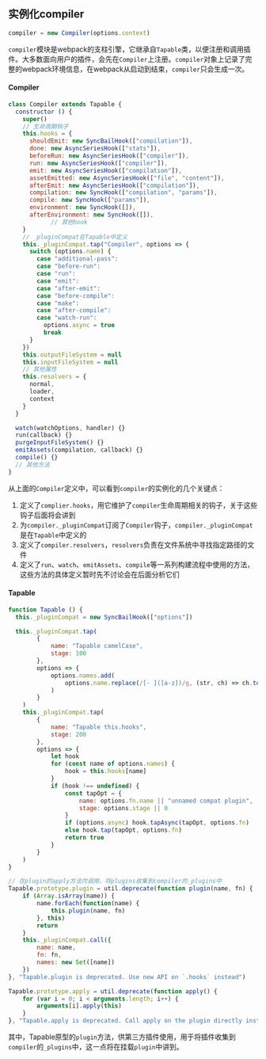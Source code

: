 ## 实例化compiler
```js
compiler = new Compiler(options.context)
```

`compiler`模块是webpack的支柱引擎，它继承自`Tapable`类，以便注册和调用插件。大多数面向用户的插件，会先在`Compiler`上注册。`compiler`对象上记录了完整的webpack环境信息，在webpack从启动到结束，`compiler`只会生成一次。

#### Compiler
```js
class Compiler extends Tapable {
  constructor () {
    super()
    // 生命周期钩子
    this.hooks = {
      shouldEmit: new SyncBailHook(["compilation"]),
      done: new AsyncSeriesHook(["stats"]),
      beforeRun: new AsyncSeriesHook(["compiler"]),
      run: new AsyncSeriesHook(["compiler"]),
      emit: new AsyncSeriesHook(["compilation"]),
      assetEmitted: new AsyncSeriesHook(["file", "content"]),
      afterEmit: new AsyncSeriesHook(["compilation"]),
      compilation: new SyncHook(["compilation", "params"]),
      compile: new SyncHook(["params"]),
      environment: new SyncHook([]),
      afterEnvironment: new SyncHook([]),
			// 其他hook
    }
    // _pluginCompat在Tapable中定义
    this._pluginCompat.tap("Compiler", options => {
      switch (options.name) {
        case "additional-pass":
        case "before-run":
        case "run":
        case "emit":
        case "after-emit":
        case "before-compile":
        case "make":
        case "after-compile":
        case "watch-run":
          options.async = true
          break
      }
    })
    this.outputFileSystem = null
    this.inputFileSystem = null
    // 其他属性
    this.resolvers = {
      normal,
      loader,
      context
    }
  }

  watch(watchOptions, handler) {}
  run(callback) {}
  purgeInputFileSystem() {}
  emitAssets(compilation, callback) {}
  compile() {}
  // 其他方法
}
```

从上面的`Compiler`定义中，可以看到`compiler`的实例化的几个关键点：
1. 定义了`complier.hooks`，用它维护了`compiler`生命周期相关的钩子，关于这些钩子后面将会讲到
2. 为`compiler._pluginCompat`订阅了`Compiler`钩子，`compiler._pluginCompat`是在`Tapable`中定义的
3. 定义了`compiler.resolvers`，`resolvers`负责在文件系统中寻找指定路径的文件
4. 定义了`run`、`watch`、`emitAssets`、`compile`等一系列构建流程中使用的方法，这些方法的具体定义暂时先不讨论会在后面分析它们

#### Tapable
```js
function Tapable () {
  this._pluginCompat = new SyncBailHook(["options"])

  this._pluginCompat.tap(
		{
			name: "Tapable camelCase",
			stage: 100
		},
		options => {
			options.names.add(
				options.name.replace(/[- ]([a-z])/g, (str, ch) => ch.toUpperCase())
			)
		}
	)
	this._pluginCompat.tap(
		{
			name: "Tapable this.hooks",
			stage: 200
		},
		options => {
			let hook
			for (const name of options.names) {
				hook = this.hooks[name]
			}
			if (hook !== undefined) {
				const tapOpt = {
					name: options.fn.name || "unnamed compat plugin",
					stage: options.stage || 0
				}
				if (options.async) hook.tapAsync(tapOpt, options.fn)
				else hook.tap(tapOpt, options.fn)
				return true
			}
		}
	)
}

// 在plugin的apply方法内调用，将plugins收集到compiler的_plugins中
Tapable.prototype.plugin = util.deprecate(function plugin(name, fn) {
	if (Array.isArray(name)) {
		name.forEach(function(name) {
			this.plugin(name, fn)
		}, this)
		return
	}
	this._pluginCompat.call({
		name: name,
		fn: fn,
		names: new Set([name])
	})
}, "Tapable.plugin is deprecated. Use new API on `.hooks` instead")

Tapable.prototype.apply = util.deprecate(function apply() {
	for (var i = 0; i < arguments.length; i++) {
		arguments[i].apply(this)
	}
}, "Tapable.apply is deprecated. Call apply on the plugin directly instead")
```

其中，Tapable原型的`plugin`方法，供第三方插件使用，用于将插件收集到`compiler`的`_plugins`中，这一点将在挂载`plugin`中讲到。
